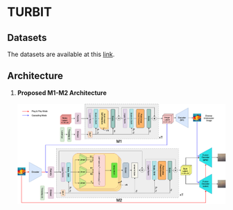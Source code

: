 # TURBIT
## Datasets
The datasets are available at this [link](https://ieee-dataport.org/documents/turbid-underwater-image).

## Architecture
1. **Proposed M1-M2 Architecture**</br></br>
<img src="figures/model_arch.png" /></br></br></br>
